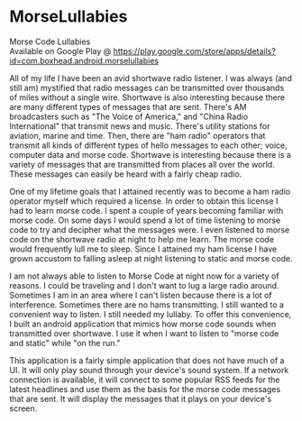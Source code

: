# MorseLullabies
Morse Code Lullabies
<BR>Available on Google Play @ https://play.google.com/store/apps/details?id=com.boxhead.android.morselullabies

All of my life I have been an avid shortwave radio listener.  I was always (and still am) mystified that radio messages can be transmitted over thousands of miles without a single wire.  Shortwave is also interesting because there are many different types of messages that are sent. There's AM broadcasters such as "The Voice of America," and "China Radio International" that transmit news and music.  There's utility stations for aviation, marine and time. Then, there are "ham radio" operators that transmit all kinds of different types of hello messages to each other; voice, computer data and morse code.   Shortwave is interesting because there is a variety of messages that are transmitted from places all over the world. These messages can easily be heard with a fairly cheap radio. 

One of my lifetime goals that I attained recently was to become a ham radio operator myself which required a license.  In order to obtain this license I had to learn morse code.  I spent a couple of years becoming familiar with morse code. On some days I would spend a lot of time listening to morse code to try and decipher what the messages were.  I even listened to morse code on the shortwave radio at night to help me learn.  The morse code would frequently lull me to sleep.  Since I attained my ham license I have grown accustom to falling asleep at night listening to static and morse code. 

I am not always able to listen to Morse Code at night now for a variety of reasons. I could be traveling and I don't want to lug a large radio around. Sometimes I am in an area where I can't listen because there is a lot of interference. Sometimes there are no hams transmitting.  I still wanted to a convenient way to listen.  I still needed my lullaby.  To offer this convenience, I built an android application that mimics how morse code sounds when transmitted over shortwave.  I use it when I want to listen to "morse code and static" while "on the run."

This application is a fairly simple application that does not have much of a UI.  It will only play sound through your device's sound system.  If a network connection is available, it will connect to some popular RSS feeds for the latest headlines and use them as the basis for the morse code messages that are sent.  It will display the messages that it plays on your device's screen.
